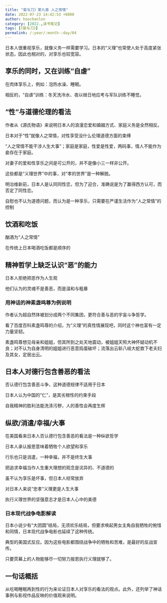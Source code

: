 ```yaml
---
title: "菊与刀》第九章 人之常情"
date: 2022-07-23 14:42:53 +0800
author: hoochanlon
category: [2022.,读书笔记]
tags: [《菊与刀》]
permalink: /:year/:month-:day/04
---
```



日本人很重视享乐，就像义务一样需要学习。日本的“义理”也常使人处于高度紧张状态，因此也相对的，对享乐也较宽容。 <!-- more -->


## 享乐的同时，又在训练“自虐”

在肉体享乐上，例如：泡热水澡、睡眠。

相反的，“自虐”训练：冬天洗冷水、夜以继日地应考与军队训练不睡觉。


## “性“与道德伦理的看法

作者从《源氏物语》来说明日本人的浪漫恋爱和婚姻方式、家庭义务是全然相反。

日本对于“性”就像人之常情，对性享受没什么伦理道德方面的束缚

“人之常情不能干涉人生大事”；家庭是家庭，性爱是性爱，两码事，情人不能作为妾存在于家庭。

对妻子的爱和性享乐之间是可公开的，并不是像小三一样非公开。

这些都是“义理世界”中的事，对“孝的世界”是一种解脱。

明治维新前，日本人是认同同性恋，但为了迎合，准确说是为了赢得西方认可，而否定了同性恋。

自慰也不认为道德问题，而认为是一种享乐，只需要在严谨生活作为“人之常情”的控制


## 饮酒和吃饭

酗酒为“人之常情”

在传统上日本喝酒吃饭都是顺序的


## 精神哲学上缺乏认识“恶”的能力

日本人拒绝把恶作为人生观

他们认为的灵魂不是善恶，而是温和与粗暴


### 用神话的神素盏鸣尊为例说明

作者认为超自然体被划分成两个不同集团，更符合善与恶的宇宙斗争哲学。

看了百度百科素盏鸣尊的介绍，为“义理”的真性情展现吧，同时这个神也富有一定力量坚韧。

素盏鸣尊想见母亲和姐姐，但其所到之处天地震动，被姐姐天照大神怀疑动机不良；对不认为自身清明的姐姐进行恶意捣蛋破坏；流落出云斩八岐大蛇救下老夫妇及其女，定居出云。


## 日本人对德行包含善恶的看法

否认德行包含善恶斗争，这种道德规律不适用于日本

日本人认为中国的“仁”，是其劣根性的约束手段

自我精神的胜利法能洗涤污秽，人的善性会再度生辉


## 纵欲/消遣/幸福/大事

在美国看来日本人否认德行包含善恶的看法是一种纵欲哲学

日本人承认报恩意味着牺牲个人欲望和享乐

行乐也只是消遣，一种幸福，并不是终生大事

把追求幸福当作人生重大理想的观念是诧异的、不道德的

虽不认为享乐是坏事，但日本人经常放弃

对日本人来说“忠孝“义理更是人生大事

执行义理世界的坚强意志才是日本人心中的美德


### 日本现代战争电影解读

日本小说少有“大团圆”结局，无须欢乐结局，但要求唤起男女主角自我牺牲的惋惜和同情，日本现代战争电影也延续了这种传统。

典型的美国式反应。因为这些电影都围绕战争中的牺牲和苦难，是最好的反战宣传。

只要荧幕上的人物能够尽一切努力报恩执行义理就够了。


## 一句话概括

从吃喝睡眠再到性的行为来论证日本人对享乐的看法的观点。此外，还列举了神话事例与影视作品反映的价值观来说明。

